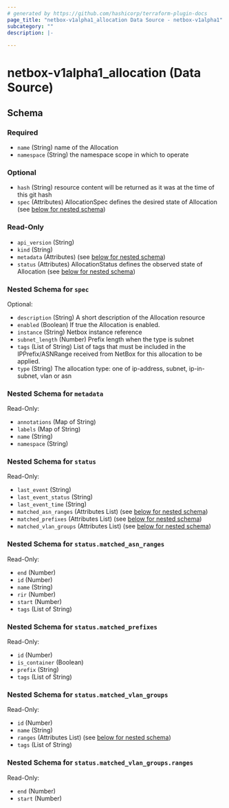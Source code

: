 ```yaml
---
# generated by https://github.com/hashicorp/terraform-plugin-docs
page_title: "netbox-v1alpha1_allocation Data Source - netbox-v1alpha1"
subcategory: ""
description: |-
  
---
```


# netbox-v1alpha1_allocation (Data Source)





<!-- schema generated by tfplugindocs -->
## Schema

### Required

- `name` (String) name of the Allocation
- `namespace` (String) the namespace scope in which to operate

### Optional

- `hash` (String) resource content will be returned as it was at the time of this git hash
- `spec` (Attributes) AllocationSpec defines the desired state of Allocation (see [below for nested schema](#nestedatt--spec))

### Read-Only

- `api_version` (String)
- `kind` (String)
- `metadata` (Attributes) (see [below for nested schema](#nestedatt--metadata))
- `status` (Attributes) AllocationStatus defines the observed state of Allocation (see [below for nested schema](#nestedatt--status))

<a id="nestedatt--spec"></a>
### Nested Schema for `spec`

Optional:

- `description` (String) A short description of the Allocation resource
- `enabled` (Boolean) If true the Allocation is enabled.
- `instance` (String) Netbox instance reference
- `subnet_length` (Number) Prefix length when the type is subnet
- `tags` (List of String) List of tags that must be included in the IPPrefix/ASNRange received from NetBox
for this allocation to be applied.
- `type` (String) The allocation type: one of ip-address, subnet, ip-in-subnet, vlan or asn


<a id="nestedatt--metadata"></a>
### Nested Schema for `metadata`

Read-Only:

- `annotations` (Map of String)
- `labels` (Map of String)
- `name` (String)
- `namespace` (String)


<a id="nestedatt--status"></a>
### Nested Schema for `status`

Read-Only:

- `last_event` (String)
- `last_event_status` (String)
- `last_event_time` (String)
- `matched_asn_ranges` (Attributes List) (see [below for nested schema](#nestedatt--status--matched_asn_ranges))
- `matched_prefixes` (Attributes List) (see [below for nested schema](#nestedatt--status--matched_prefixes))
- `matched_vlan_groups` (Attributes List) (see [below for nested schema](#nestedatt--status--matched_vlan_groups))

<a id="nestedatt--status--matched_asn_ranges"></a>
### Nested Schema for `status.matched_asn_ranges`

Read-Only:

- `end` (Number)
- `id` (Number)
- `name` (String)
- `rir` (Number)
- `start` (Number)
- `tags` (List of String)


<a id="nestedatt--status--matched_prefixes"></a>
### Nested Schema for `status.matched_prefixes`

Read-Only:

- `id` (Number)
- `is_container` (Boolean)
- `prefix` (String)
- `tags` (List of String)


<a id="nestedatt--status--matched_vlan_groups"></a>
### Nested Schema for `status.matched_vlan_groups`

Read-Only:

- `id` (Number)
- `name` (String)
- `ranges` (Attributes List) (see [below for nested schema](#nestedatt--status--matched_vlan_groups--ranges))
- `tags` (List of String)

<a id="nestedatt--status--matched_vlan_groups--ranges"></a>
### Nested Schema for `status.matched_vlan_groups.ranges`

Read-Only:

- `end` (Number)
- `start` (Number)
